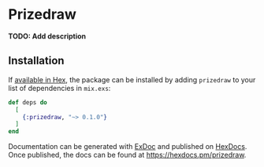 # Prizedraw

**TODO: Add description**

## Installation

If [available in Hex](https://hex.pm/docs/publish), the package can be installed
by adding `prizedraw` to your list of dependencies in `mix.exs`:

```elixir
def deps do
  [
    {:prizedraw, "~> 0.1.0"}
  ]
end
```

Documentation can be generated with [ExDoc](https://github.com/elixir-lang/ex_doc)
and published on [HexDocs](https://hexdocs.pm). Once published, the docs can
be found at <https://hexdocs.pm/prizedraw>.

